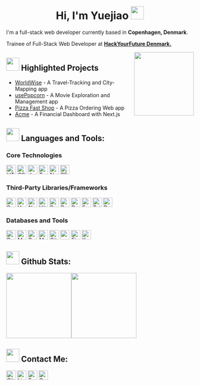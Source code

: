 <h1 align="center"><b>Hi, I'm Yuejiao </b><img src="https://media.giphy.com/media/hvRJCLFzcasrR4ia7z/giphy.gif" width="35"></h1>

<p>I'm a full-stack web developer currently based in <b>Copenhagen, Denmark</b>. </p>
<p>Trainee of Full-Stack Web Developer at <b><a href="https://github.com/HackYourFuture-CPH/curriculum/?tab=readme-ov-file">HackYourFuture Denmark.</a></b> </p>
<a href="#"><img align="right" src="https://cdn.dribbble.com/userupload/8046474/file/original-1de7a34e8dfb6d1b9723e77458786c81.gif" width="160 " height="170"/></a>   


## <img src="https://user-images.githubusercontent.com/74038190/216122069-5b8169d7-1d8e-4a13-b245-a8e4176c99f8.png" width="35"><b> Highlighted Projects </b>
- [WorldWise](https://github.com/YuejiaoShi/WordWise) - A Travel-Tracking and City-Mapping app
- [usePopcorn](https://github.com/YuejiaoShi/movie-app) -  A Movie Exploration and Management app
- [Pizza Fast Shop](https://github.com/YuejiaoShi/project-3) - A Pizza Ordering Web app
- [Acme](https://github.com/YuejiaoShi/nextjs-dashboard?tab=readme-ov-file) - A Financial Dashboard with Next.js

##  <img src="https://github.com/Anmol-Baranwal/Cool-GIFs-For-GitHub/assets/74038190/fa83eeb9-f4e2-4d85-93f0-688af11babf8" width="35"> <b>Languages and Tools:</b>

### Core Technologies
[<img alt="HTML5" src="https://img.shields.io/badge/-HTML5-E34F26?style=flat-square&logo=html5&logoColor=white" height="25">](https://developer.mozilla.org/en-US/docs/Glossary/HTML5)
[<img alt="CSS3" src="https://img.shields.io/badge/-CSS3-1572B6?style=flat-square&logo=css3&logoColor=white" height="25">](https://developer.mozilla.org/en-US/docs/Web/CSS)
[<img alt="JavaScript" src="https://img.shields.io/badge/-JavaScript-F7DF1E?style=flat-square&logo=javascript&logoColor=black" height="25">](https://developer.mozilla.org/en-US/docs/Web/JavaScript)
[<img alt="TypeScript" src="https://img.shields.io/badge/-TypeScript-007ACC?style=flat-square&logo=typescript&logoColor=white" height="25">](https://www.typescriptlang.org/)
[<img alt="Node.js" src="https://img.shields.io/badge/-Node.js-8CC84B?style=flat-square&logo=node.js&logoColor=white" height="25">](https://nodejs.org)
[<img alt="RESTful API" src="https://img.shields.io/badge/-RESTful%20API-FF6F61?style=flat-square&logo=api&logoColor=white" height="25">](https://aws.amazon.com/what-is/restful-api/?nc1=h_ls)

### Third-Party Libraries/Frameworks
[<img alt="React" src="https://img.shields.io/badge/-React-45b8d8?style=flat-square&logo=react&logoColor=white" height="25">](https://reactjs.org/)
[<img alt="Vue" src="https://img.shields.io/badge/-Vue-4FC08D?style=flat-square&logo=vue.js&logoColor=white" height="25">](https://vuejs.org/)
[<img alt="Next.js" src="https://img.shields.io/badge/-Next.js-000000?style=flat-square&logo=next.js&logoColor=white" height="25">](https://nextjs.org/)
[<img alt="Vite" src="https://img.shields.io/badge/-Vite-646CFF?style=flat-square&logo=vite&logoColor=white" height="25">](https://vitejs.dev/)
[<img alt="Redux" src="https://img.shields.io/badge/-Redux-764ABC?style=flat-square&logo=redux&logoColor=white" height="25">](https://redux.js.org/)
[<img alt="React Router" src="https://img.shields.io/badge/-React_Router-CA4245?style=flat-square&logo=react-router&logoColor=white" height="25">](https://reactrouter.com/)
[<img alt="React Leaflet" src="https://img.shields.io/badge/-React_Leaflet-4D8B31?style=flat-square&logo=leaflet&logoColor=white" height="25">](https://react-leaflet.js.org/)
[<img alt="Express" src="https://img.shields.io/badge/-Express.js-000000?style=flat-square&logo=express&logoColor=white" height="25">](https://expressjs.com)
[<img alt="Tailwind CSS" src="https://img.shields.io/badge/-Tailwind%20CSS-38B2AC?style=flat-square&logo=tailwind-css&logoColor=white" height="25">](https://tailwindcss.com/)
[<img alt="Bootstrap" src="https://img.shields.io/badge/-Bootstrap-563D7C?style=flat-square&logo=bootstrap&logoColor=white" height="25">](https://getbootstrap.com/)

### Databases and Tools
[<img alt="Docker" src="https://img.shields.io/badge/-Docker-46a2f1?style=flat-square&logo=docker&logoColor=white" height="25">](https://www.docker.com/)
[<img alt="MySQL" src="https://img.shields.io/badge/-MySQL-4479A1?style=flat-square&logo=mysql&logoColor=white" height="25">](https://www.mysql.com/)
[<img alt="PostgreSQL" src="https://img.shields.io/badge/-PostgreSQL-336791?style=flat-square&logo=postgresql&logoColor=white" height="25">](https://www.postgresql.org/)
[<img alt="MongoDB" src="https://img.shields.io/badge/-MongoDB-47A248?style=flat-square&logo=mongodb&logoColor=white" height="25">](https://www.mongodb.com/)
[<img alt="Git" src="https://img.shields.io/badge/-Git-F05032?style=flat-square&logo=git&logoColor=white" height="25">](https://git-scm.com/)
[<img alt="npm" src="https://img.shields.io/badge/-npm-CB3837?style=flat-square&logo=npm&logoColor=white" height="25">](https://www.npmjs.com/)
[<img alt="Firebase" src="https://img.shields.io/badge/-Firebase-FFCA28?style=flat-square&logo=firebase&logoColor=black" height="25">](https://firebase.google.com/)
[<img alt="Knex.js" src="https://img.shields.io/badge/-Knex.js-3D5B99?style=flat-square&logo=knex&logoColor=white" height="25">](https://knexjs.org/)

## <img src="https://media.giphy.com/media/iY8CRBdQXODJSCERIr/giphy.gif" width="35"><b> Github Stats: </b>
<img src="https://github-readme-stats.vercel.app/api?username=YuejiaoShi&theme=catppuccin_mocha&show_icons=true&locale=en" height="175" /><img src="https://github-readme-stats.vercel.app/api/top-langs/?username=YuejiaoShi&layout=compact&theme=catppuccin_mocha&hide_border=true" height="175" />

## <img src="https://github.com/Anmol-Baranwal/Cool-GIFs-For-GitHub/assets/74038190/324065af-8ea3-453a-83a3-66ccba5797fb" width="35"> <b>Contact Me:</b>
<div>
 <a href="https://github.com/YuejiaoShi" style="text-decoration: none;">
  <img src="https://img.shields.io/badge/YuejiaoShi-%2312100E.svg?&logo=Github&logoColor=white" alt="Github" style="height: 25px;"/></a> 
  
  <a href="https://www.linkedin.com/in/yuejiao-shi/" style="text-decoration: none;">
  <img src="https://img.shields.io/badge/Yuejiao Shi-%230077B5.svg?&logo=linkedin&logoColor=white" alt="Linkedin" style="height: 25px;"/></a>
  
  <a href="https://www.facebook.com/yuejiao.shi.YJ.S/" style="text-decoration: none;">
  <img src="https://img.shields.io/badge/Yuejiao Shi-%231877F2.svg?&logo=facebook&logoColor=white" alt="Facebook" style="height: 25px;"/></a>

   <a href="mailto:shiyuejiaosyj@gmail.com" style="text-decoration: none;">
  <img src="https://img.shields.io/badge/-shiyuejiaosyj@gmail.com-c14438?logo=Gmail&logoColor=white" alt="Gmail Badge" style="height: 25px;"></a>
</div>
